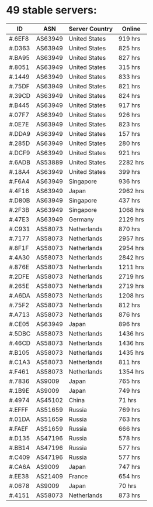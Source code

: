 # 49 stable servers:

| ID | ASN | Server Country | Online |
| ------ | ------ | ------ | ------ |
| #.6EF8 | AS63949 | United States | 919 hrs |
| #.D363 | AS63949 | United States | 825 hrs |
| #.BA95 | AS63949 | United States | 827 hrs |
| #.8051 | AS63949 | United States | 315 hrs |
| #.1449 | AS63949 | United States | 833 hrs |
| #.75DF | AS63949 | United States | 821 hrs |
| #.39CD | AS63949 | United States | 824 hrs |
| #.B445 | AS63949 | United States | 917 hrs |
| #.07F7 | AS63949 | United States | 926 hrs |
| #.0E7E | AS63949 | United States | 823 hrs |
| #.DDA9 | AS63949 | United States | 157 hrs |
| #.285D | AS63949 | United States | 280 hrs |
| #.DCF9 | AS63949 | United States | 921 hrs |
| #.6ADB | AS53889 | United States | 2282 hrs |
| #.18A4 | AS63949 | United States | 399 hrs |
| #.F6A4 | AS63949 | Singapore | 936 hrs |
| #.4F16 | AS63949 | Japan | 2962 hrs |
| #.D80B | AS63949 | Singapore | 437 hrs |
| #.2F3B | AS63949 | Singapore | 1068 hrs |
| #.47E3 | AS63949 | Germany | 2129 hrs |
| #.C931 | AS58073 | Netherlands | 870 hrs |
| #.7177 | AS58073 | Netherlands | 2957 hrs |
| #.8F1F | AS58073 | Netherlands | 2954 hrs |
| #.4A30 | AS58073 | Netherlands | 2842 hrs |
| #.876E | AS58073 | Netherlands | 1211 hrs |
| #.2DFE | AS58073 | Netherlands | 2719 hrs |
| #.265E | AS58073 | Netherlands | 2719 hrs |
| #.A6DA | AS58073 | Netherlands | 1208 hrs |
| #.75F2 | AS58073 | Netherlands | 812 hrs |
| #.A713 | AS58073 | Netherlands | 876 hrs |
| #.CE05 | AS63949 | Japan | 896 hrs |
| #.5DBC | AS58073 | Netherlands | 1436 hrs |
| #.46CD | AS58073 | Netherlands | 1436 hrs |
| #.B105 | AS58073 | Netherlands | 1435 hrs |
| #.C1A3 | AS58073 | Netherlands | 811 hrs |
| #.F461 | AS58073 | Netherlands | 1354 hrs |
| #.7836 | AS9009 | Japan | 765 hrs |
| #.1B9E | AS9009 | Japan | 749 hrs |
| #.4974 | AS45102 | China | 71 hrs |
| #.EFFF | AS51659 | Russia | 769 hrs |
| #.01DA | AS51659 | Russia | 763 hrs |
| #.FAEF | AS51659 | Russia | 666 hrs |
| #.D135 | AS47196 | Russia | 578 hrs |
| #.BB14 | AS47196 | Russia | 577 hrs |
| #.C409 | AS47196 | Russia | 577 hrs |
| #.CA6A | AS9009 | Japan | 747 hrs |
| #.EE38 | AS21409 | France | 654 hrs |
| #.0678 | AS9009 | Japan | 70 hrs |
| #.4151 | AS58073 | Netherlands | 873 hrs |

